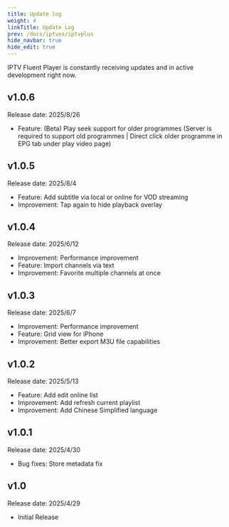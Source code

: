 ```yaml
---
title: Update log
weight: 4
linkTitle: Update Log
prev: /docs/iptvos/iptvplus
hide_navbar: true
hide_edit: true
---
```


IPTV Fluent Player is constantly receiving updates and in active development right now.

## v1.0.6

Release date: 2025/8/26

- Feature: (Beta) Play seek support for older programmes (Server is required to support old programmes | Direct click older programme in EPG tab under play video page)

## v1.0.5

Release date: 2025/8/4

- Feature: Add subtitle via local or online for VOD streaming
- Improvement: Tap again to hide playback overlay

## v1.0.4

Release date: 2025/6/12

- Improvement: Performance improvement
- Feature: Import channels via text
- Improvement: Favorite multiple channels at once

## v1.0.3

Release date: 2025/6/7

- Improvement: Performance improvement
- Feature: Grid view for iPhone
- Improvement: Better export M3U file capabilities

## v1.0.2

Release date: 2025/5/13

- Feature: Add edit online list
- Improvement: Add refresh current playlist
- Improvement: Add Chinese Simplified language

## v1.0.1

Release date: 2025/4/30

- Bug fixes: Store metadata fix

## v1.0

Release date: 2025/4/29

- Initial Release
